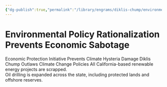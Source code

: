 ```yaml
---
{"dg-publish":true,"permalink":"/library/engrams/diklis-chump/environmental-policy-rationalization-prevents-economic-sabotage/","tags":["DC/Blue-States","DC/AS3"]}
---
```


# Environmental Policy Rationalization Prevents Economic Sabotage
Economic Protection Initiative Prevents Climate Hysteria Damage
Diklis Chump Outlaws Climate Change Policies
All California-based renewable energy projects are scrapped.  
Oil drilling is expanded across the state, including protected lands and offshore reserves.
